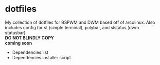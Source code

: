 # dotfiles
My collection of dotfiles for BSPWM and DWM based off of arcolinux. Also includes config for st (simple terminal), polybar, and slstatus (dwm statusbar)  
**DO NOT BLINDLY COPY**  
**coming soon**  
- Dependencies list  
- Dependencies installer script
